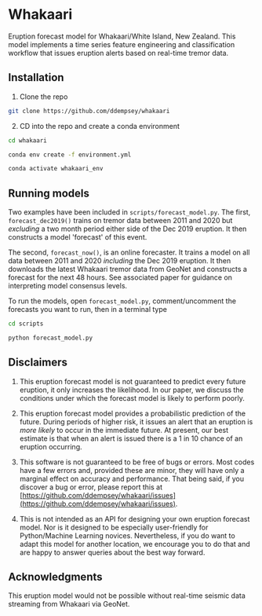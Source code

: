 # Whakaari
Eruption forecast model for Whakaari/White Island, New Zealand. This model implements a time series feature engineering and classification workflow that issues eruption alerts based on real-time tremor data.

## Installation

1. Clone the repo

```bash
git clone https://github.com/ddempsey/whakaari
```

2. CD into the repo and create a conda environment

```bash
cd whakaari

conda env create -f environment.yml

conda activate whakaari_env
```

## Running models
Two examples have been included in ```scripts/forecast_model.py```. The first, ```forecast_dec2019()``` 
trains on tremor data between 2011 and 2020 but *excluding* a two month period either side of the 
Dec 2019 eruption. It then constructs a model 'forecast' of this event.

The second, ```forecast_now()```, is an online forecaster. It trains a model on all data between 2011 and 2020
*including* the Dec 2019 eruption. It then downloads the latest Whakaari tremor data from GeoNet and constructs a forecast for the next 48 hours. See associated paper for guidance on interpreting model consensus
levels.

To run the models, open ```forecast_model.py```, comment/uncomment the forecasts you want to run, then in a 
terminal type
```bash
cd scripts

python forecast_model.py
```

## Disclaimers
1. This eruption forecast model is not guaranteed to predict every future eruption, it only increases the likelihood. In our paper, we discuss the conditions under which the forecast model is likely to perform poorly.

2. This eruption forecast model provides a probabilistic prediction of the future. During periods of higher risk, it issues an alert that an eruption is *more likely* to occur in the immediate future. At present, our best estimate is that when an alert is issued there is a 1 in 10 chance of an eruption occurring. 

3. This software is not guaranteed to be free of bugs or errors. Most codes have a few errors and, provided these are minor, they will have only a marginal effect on accuracy and performance. That being said, if you discover a bug or error, please report this at [https://github.com/ddempsey/whakaari/issues](https://github.com/ddempsey/whakaari/issues).

4. This is not intended as an API for designing your own eruption forecast model. Nor is it designed to be especially user-friendly for Python/Machine Learning novices. Nevertheless, if you do want to adapt this model for another location, we encourage you to do that and are happy to answer queries about the best way forward. 

## Acknowledgments
This eruption model would not be possible without real-time seismic data streaming from Whakaari via GeoNet.

